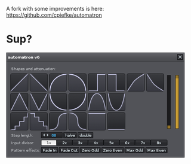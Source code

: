 A fork with some improvements is here: https://github.com/cpiefke/automatron

Sup?
====
![Automatron v6](com.harold.Automatron_V6.png)
